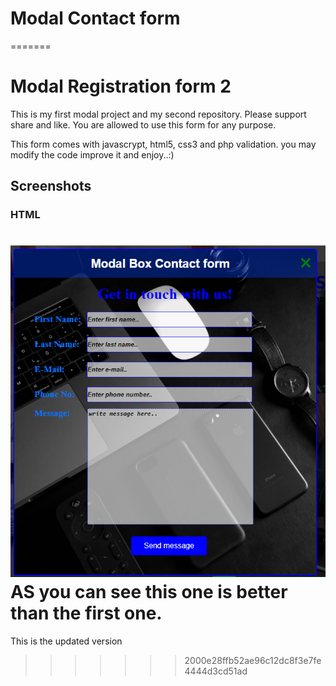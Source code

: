 
# Modal Contact form
=======
# Modal Registration form 2

This is my first modal project and my second repository.
Please support share and like.
You are allowed to use this form for any purpose.

This form comes with javascrypt, html5, css3 and php validation.
you may modify the code improve it and enjoy..:)


Screenshots
---
   ### HTML
![HTML](images/Better.PNG)  
AS you can see this one is better than 
the first one.
=======
This is the updated version
>>>>>>> 2000e28ffb52ae96c12dc8f3e7fe4444d3cd51ad
